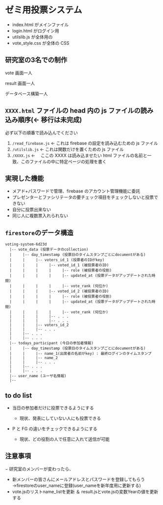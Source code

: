 # ゼミ用投票システム

- index.html がメインファイル
- login.html がログイン用
- utilslib.js が全体用の
- vote_style.css が全体の CSS

## 研究室の3名での制作

vote 画面一人

result 画面一人

データベース構築一人

## `XXXX.html` ファイルの head 内の js ファイルの読み込み順序(← 移行は未完成)

必ず以下の順番で読み込んでください

1. `/read_firebase.js` ← これは firebase の設定を読み込むための js ファイル
1. `/utilslib.js` ← これは関数だけを置くための js ファイル
1. `/XXXX.js` ← 　ここの XXXX は読み込ませたい html ファイルの名前と一致、このファイルの中に特定ページの処理を書く

## 実現した機能

- メアド+パスワードで管理、firebase のアカウント管理機能に委託
- プレゼンターとファシリテータの要チェック項目をチェックしないと投票できない
- 自分に投票出来ない
- 同じ人に複数票入れられない

## `firestore`のデータ構造

```
voting-system-6d23d
  |-- vote_data (投票データのcollection)
  |     |-- day_timestamp (投票日のタイムスタンプごとにdocumentがある)
  |     |     |-- voters_id_1 (投票者のIDがkey)
  |     |     |     |-- voted_id_1 (被投票者のID)
  |     |     |     |     |-- role (被投票者の役割)
  |     |     |     |     |-- updated_at (投票データがアップデートされた時間)
  |     |     |     |     |-- vote_rank (何位か)
  |     |     |     |-- voted_id_2 (被投票者のID)
  |     |     |     |     |-- role (被投票者の役割)
  |     |     |     |     |-- updated_at (投票データがアップデートされた時間)
  |     |     |     |     |-- vote_rank (何位か)
  |     |     |     |-- . . .
  |     |     |     |-- . . .
  |     |     |-- voters_id_2
  |     |     |-- . . .
  |     |-- . . .
  |     |-- . . .
  |-- todays_participant (今日の参加者情報)
  |     |-- day_timestamp (投票日のタイムスタンプごとにdocumentがある)
  |     |     |-- name_1(出席者の名前がkey) : 最終ログインのタイムスタンプ
  |     |     |-- name_2
  |     |     |-- . . .
  |     |-- . . .
  |     |-- . . .
  |-- user_name (ユーザ名情報)
  |--

```

## to do list

- 当日の参加者だけに投票できるようにする
  - 現状、発表にしていない人にも投票できる
- P と FG の違いをチェックできるようにする

  - 現状、どの役割の人で任意に入れて送信が可能

## 注意事項

− 研究室のメンバーが変わったら、<br>
- 新メンバーの皆さんにメールアドレスとパスワードを登録してもらう→firestoreのuser_nameに登録(user_nameを新年度用に更新する)<br>
- vote.jsのリストname_listを更新 ＆ result.jsとvote.jsの変数Yearの値を更新する
